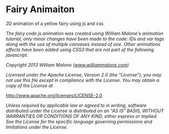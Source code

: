 # Fairy Animaiton
2D animation of a yellow fairy using js and css

*The fairy code js animation was created using 
William Malone's animation tutorial, only minor changes have been 
made to the code: IDs and var tags along with the use of multiple 
canvases instead of one. Other animations effects have been added 
using CSS3 that are not part of the following javascript.*

*Copyright 2013 William Malone (www.williammalone.com)*

*Licensed under the Apache License, Version 2.0 (the "License");
you may not use this file except in compliance with the License.
You may obtain a copy of the License at*

   http://www.apache.org/licenses/LICENSE-2.0

*Unless required by applicable law or agreed to in writing, software
distributed under the License is distributed on an "AS IS" BASIS,
WITHOUT WARRANTIES OR CONDITIONS OF ANY KIND, either express or implied.
See the License for the specific language governing permissions and
limitations under the License.*
